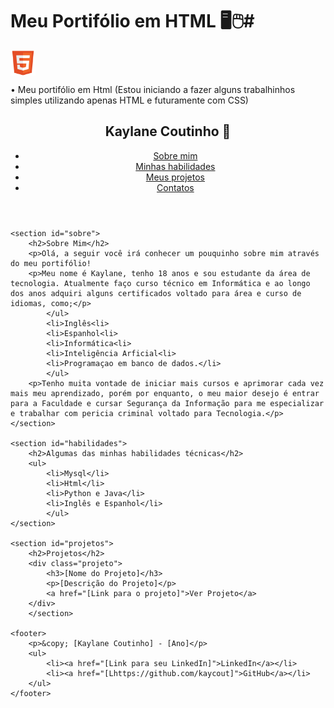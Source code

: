 # Meu Portifólio em HTML  🖥🖱#
<img align="center" alt="kaycout-HTML" eight="30" width="40" src="https://raw.githubusercontent.com/devicons/devicon/master/icons/html5/html5-original.svg">

• Meu portifólio em Html (Estou iniciando a fazer alguns trabalhinhos simples utilizando apenas HTML e futuramente com CSS)

<!DOCTYPE html>
<html>
<head>
    <link rel="stylesheet" href="style.css">
</head>
<body>
    <header>
        <h2>Kaylane Coutinho 🌙 </h2>
        <nav>
            <ul>
                <li><a href="#sobre">Sobre mim</a></li>
                <li><a href="#habilidades"> Minhas habilidades</a></li>
                <li><a href="#projetos">Meus projetos</a></li>
                <li><a href="#contato">Contatos</a></li>
            </ul>
        </nav>
    </header>

    <section id="sobre">
        <h2>Sobre Mim</h2>
        <p>Olá, a seguir você irá conhecer um pouquinho sobre mim através do meu portifólio!
		<p>Meu nome é Kaylane, tenho 18 anos e sou estudante da área de tecnologia. Atualmente faço curso técnico em Informática e ao longo dos anos adquiri alguns certificados voltado para área e curso de idiomas, como;</p>
			</ul>
			<li>Inglês<li>
			<li>Espanhol<li>
			<li>Informática<li>
			<li>Inteligência Arficial<li>
			<li>Programaçao em banco de dados.</li>
			</ul>
		<p>Tenho muita vontade de iniciar mais cursos e aprimorar cada vez mais meu aprendizado, porém por enquanto, o meu maior desejo é entrar para a Faculdade e cursar Segurança da Informação para me especializar e trabalhar com pericia criminal voltado para Tecnologia.</p>
    </section>

    <section id="habilidades">
        <h2>Algumas das minhas habilidades técnicas</h2>
        <ul>
            <li>Mysql</li>
            <li>Html</li>
            <li>Python e Java</li>
			<li>Inglês e Espanhol</li>
            </ul>
    </section>

    <section id="projetos">
        <h2>Projetos</h2>
        <div class="projeto">
            <h3>[Nome do Projeto]</h3>
            <p>[Descrição do Projeto]</p>
            <a href="[Link para o projeto]">Ver Projeto</a>
        </div>
        </section>

    <footer>
        <p>&copy; [Kaylane Coutinho] - [Ano]</p>
        <ul>
            <li><a href="[Link para seu LinkedIn]">LinkedIn</a></li>
            <li><a href="[Lhttps://github.com/kaycout]">GitHub</a></li>
        </ul>
    </footer>
</body>
</html>
